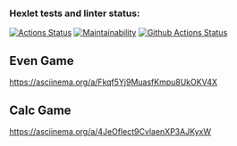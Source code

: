### Hexlet tests and linter status:
[![Actions Status](https://github.com/AntinDehoda/php-project-lvl1/workflows/hexlet-check/badge.svg)](https://github.com/AntinDehoda/php-project-lvl1/actions)
[![Maintainability](https://api.codeclimate.com/v1/badges/a99a88d28ad37a79dbf6/maintainability)](https://codeclimate.com/github/codeclimate/codeclimate/maintainability)
[![Github Actions Status](https://github.com/AntinDehoda/php-project-lvl1/workflows/Linter/badge.svg?branch=main)](https://github.com/AntinDehoda/php-project-lvl1/actions)


## Even Game
https://asciinema.org/a/Fkqf5Yj9MuasfKmpu8UkOKV4X

## Calc Game
https://asciinema.org/a/4JeOflect9CvlaenXP3AJKyxW


